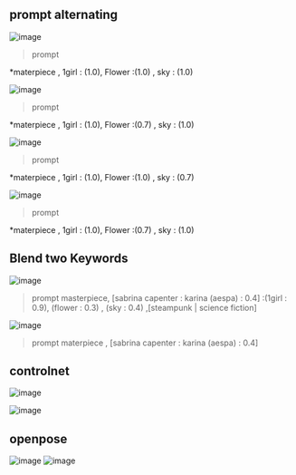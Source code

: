

## prompt alternating


![image](TxtToImg/00026-1239320838.png)

>prompt

*materpiece , 1girl : (1.0), Flower :(1.0) , sky : (1.0)

![image](TxtToImg/00027-2513779651.png)

>prompt

*materpiece , 1girl : (1.0), Flower :(0.7) , sky : (1.0)

![image](TxtToImg/00028-2293273036.png)

>prompt

*materpiece , 1girl : (1.0), Flower :(1.0) , sky : (0.7)

![image](TxtToImg/00029-2115364231.png)

>prompt

*materpiece , 1girl : (1.0), Flower :(0.7) , sky : (1.0)





## Blend two Keywords
![image](TxtToImg/00006-1864035362.png)
>prompt
masterpiece, [sabrina capenter : karina \(aespa\)  : 0.4] :(1girl : 0.9), (flower : 0.3) , (sky : 0.4) ,[steampunk |  science fiction]

![image](TxtToImg/00006-1864035362.png)


>prompt
materpiece , [sabrina capenter : karina \(aespa\) : 0.4]




## controlnet

![image](Controlnet/00038-951549810.png)


![image](Controlnet/00032-3980928511.png)


## openpose
![image](Controlnet/00032-3980928511.png)
![image](Controlnet/00032-3980928511.png)